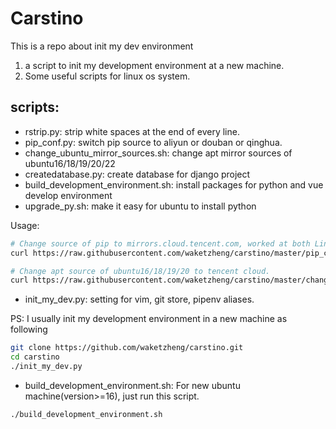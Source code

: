# Carstino
This is a repo about init my dev environment

1. a script to init my development environment at a new machine.
2. Some useful scripts for linux os system.

## scripts:
- rstrip.py: strip white spaces at the end of every line.
- pip_conf.py: switch pip source to aliyun or douban or qinghua.
- change_ubuntu_mirror_sources.sh: change apt mirror sources of ubuntu16/18/19/20/22
- createdatabase.py: create database for django project
- build_development_environment.sh: install packages for python and vue develop environment
- upgrade_py.sh: make it easy for ubuntu to install python


Usage:
```bash
# Change source of pip to mirrors.cloud.tencent.com, worked at both Linux and Windows(Run with Git Bash).
curl https://raw.githubusercontent.com/waketzheng/carstino/master/pip_conf.py|python
```

```bash
# Change apt source of ubuntu16/18/19/20 to tencent cloud.
curl https://raw.githubusercontent.com/waketzheng/carstino/master/change_ubuntu_mirror_sources.py|python
```

- init_my_dev.py: setting for vim, git store, pipenv aliases.

PS: I usually init my development environment in a new machine as following

```bash
git clone https://github.com/waketzheng/carstino.git
cd carstino
./init_my_dev.py
```

- build_development_environment.sh: For new ubuntu machine(version>=16), just run this script.
```bash
./build_development_environment.sh
```
